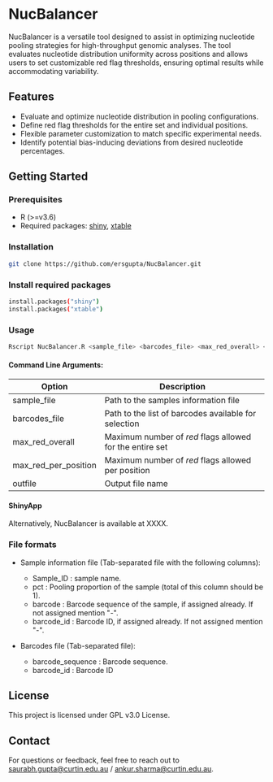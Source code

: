 # NucBalancer

NucBalancer is a versatile tool designed to assist in optimizing nucleotide pooling strategies for high-throughput genomic analyses. The tool evaluates nucleotide distribution uniformity across positions and allows users to set customizable red flag thresholds, ensuring optimal results while accommodating variability.

## Features

- Evaluate and optimize nucleotide distribution in pooling configurations.
- Define red flag thresholds for the entire set and individual positions.
- Flexible parameter customization to match specific experimental needs.
- Identify potential bias-inducing deviations from desired nucleotide percentages.

## Getting Started

### Prerequisites

- R (>=v3.6)
- Required packages: [shiny](https://cran.r-project.org/web/packages/shiny/index.html), [xtable](https://cran.r-project.org/web/packages/xtable/index.html)

### Installation
   ```bash
   git clone https://github.com/ersgupta/NucBalancer.git
   ```
### Install required packages
   ```bash
   install.packages("shiny")
   install.packages("xtable")
   ```
### Usage
   ```bash
   Rscript NucBalancer.R <sample_file> <barcodes_file> <max_red_overall> <max_red_per_position> <outfile>
   ```
#### Command Line Arguments:
| Option | Description|
| ---|---|
| sample_file | Path to the samples information file|
| barcodes_file| Path to the list of barcodes available for selection|
| max_red_overall| Maximum number of *red* flags allowed for the entire set|
| max_red_per_position | Maximum number of *red* flags allowed per position|
| outfile | Output file name|

#### ShinyApp
Alternatively, NucBalancer is available at XXXX.

### File formats
* Sample information file (Tab-separated file with the following columns):
  - Sample_ID : sample name.
  - pct : Pooling proportion of the sample (total of this column should be 1).
  - barcode : Barcode sequence of the sample, if assigned already. If not assigned mention "-".
  - barcode_id : Barcode ID, if assigned already. If not assigned mention "-".
 
* Barcodes file (Tab-separated file):
  - barcode_sequence : Barcode sequence.
  - barcode_id : Barcode ID

## License
This project is licensed under GPL v3.0 License.

## Contact
For questions or feedback, feel free to reach out to saurabh.gupta@curtin.edu.au / ankur.sharma@curtin.edu.au.
